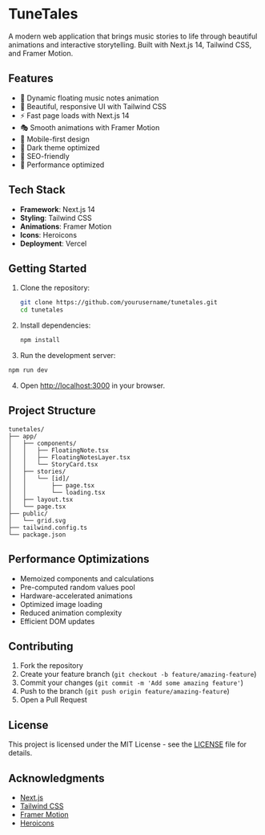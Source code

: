 # TuneTales

A modern web application that brings music stories to life through beautiful animations and interactive storytelling. Built with Next.js 14, Tailwind CSS, and Framer Motion.

## Features

- 🎵 Dynamic floating music notes animation
- 🎨 Beautiful, responsive UI with Tailwind CSS
- ⚡ Fast page loads with Next.js 14
- 🎭 Smooth animations with Framer Motion
- 📱 Mobile-first design
- 🌙 Dark theme optimized
- 🎯 SEO-friendly
- 🚀 Performance optimized

## Tech Stack

- **Framework**: Next.js 14
- **Styling**: Tailwind CSS
- **Animations**: Framer Motion
- **Icons**: Heroicons
- **Deployment**: Vercel

## Getting Started

1. Clone the repository:
   ```bash
   git clone https://github.com/yourusername/tunetales.git
   cd tunetales
   ```

2. Install dependencies:
   ```bash
   npm install
   ```

3. Run the development server:
```bash
npm run dev
```

4. Open [http://localhost:3000](http://localhost:3000) in your browser.

## Project Structure

```
tunetales/
├── app/
│   ├── components/
│   │   ├── FloatingNote.tsx
│   │   ├── FloatingNotesLayer.tsx
│   │   └── StoryCard.tsx
│   ├── stories/
│   │   └── [id]/
│   │       ├── page.tsx
│   │       └── loading.tsx
│   ├── layout.tsx
│   └── page.tsx
├── public/
│   └── grid.svg
├── tailwind.config.ts
└── package.json
```

## Performance Optimizations

- Memoized components and calculations
- Pre-computed random values pool
- Hardware-accelerated animations
- Optimized image loading
- Reduced animation complexity
- Efficient DOM updates

## Contributing

1. Fork the repository
2. Create your feature branch (`git checkout -b feature/amazing-feature`)
3. Commit your changes (`git commit -m 'Add some amazing feature'`)
4. Push to the branch (`git push origin feature/amazing-feature`)
5. Open a Pull Request

## License

This project is licensed under the MIT License - see the [LICENSE](LICENSE) file for details.

## Acknowledgments

- [Next.js](https://nextjs.org/)
- [Tailwind CSS](https://tailwindcss.com/)
- [Framer Motion](https://www.framer.com/motion/)
- [Heroicons](https://heroicons.com/)
